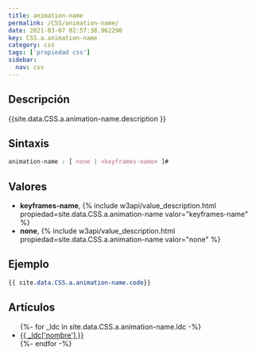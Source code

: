 ```yaml
---
title: animation-name
permalink: /CSS/animation-name/
date: 2021-03-07 02:57:38.962290
key: CSS.a.animation-name
category: css
tags: ['propiedad css']
sidebar: 
  nav: css
---
```


## Descripción
{{site.data.CSS.a.animation-name.description }}

## Sintaxis
~~~css
animation-name : [ none | <keyframes-name> ]#
~~~

## Valores
* **keyframes-name**,  {% include w3api/value_description.html propiedad=site.data.CSS.a.animation-name valor="keyframes-name" %}
* **none**,  {% include w3api/value_description.html propiedad=site.data.CSS.a.animation-name valor="none" %}

## Ejemplo
~~~css
{{ site.data.CSS.a.animation-name.code}}
~~~

## Artículos
<ul>
{%- for _ldc in site.data.CSS.a.animation-name.ldc -%}
   <li>
       <a href="{{_ldc['url'] }}">{{ _ldc['nombre'] }}</a>
   </li>
{%- endfor -%}
</ul>
